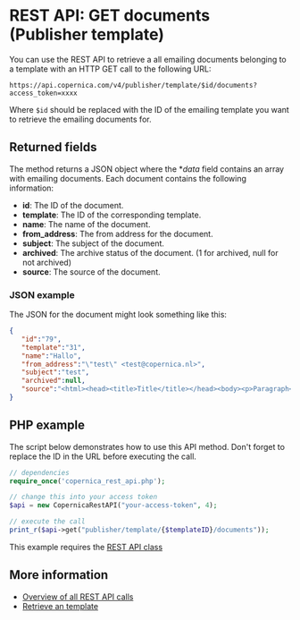 # REST API: GET documents (Publisher template)

You can use the REST API to retrieve a all emailing documents 
belonging to a template with an HTTP GET call to the following URL:

`https://api.copernica.com/v4/publisher/template/$id/documents?access_token=xxxx`

Where `$id` should be replaced with the ID of the emailing template you want 
to retrieve the emailing documents for.

## Returned fields

The method returns a JSON object where the **data* field contains an array 
with emailing documents. Each document contains the following information:

* **id**: The ID of the document.    
* **template**: The ID of the corresponding template.
* **name**: The name of the document.
* **from_address**: The from address for the document.
* **subject**: The subject of the document.
* **archived**: The archive status of the document. (1 for archived, null for not archived)
* **source**: The source of the document. 

### JSON example

The JSON for the document might look something like this:

```json
{  
   "id":"79",
   "template":"31",
   "name":"Hallo",
   "from_address":"\"test\" <test@copernica.nl>",
   "subject":"test",
   "archived":null,
   "source":"<html><head><title>Title</title></head><body><p>Paragraph</p></body></html>"
}
```

## PHP example

The script below demonstrates how to use this API method. Don't forget 
to replace the ID in the URL before executing the call.

```php
// dependencies
require_once('copernica_rest_api.php');

// change this into your access token
$api = new CopernicaRestAPI("your-access-token", 4);

// execute the call
print_r($api->get("publisher/template/{$templateID}/documents"));
```

This example requires the [REST API class](./rest-php)

## More information

* [Overview of all REST API calls](./rest-api)
* [Retrieve an template](./rest-get-publisher-template)
